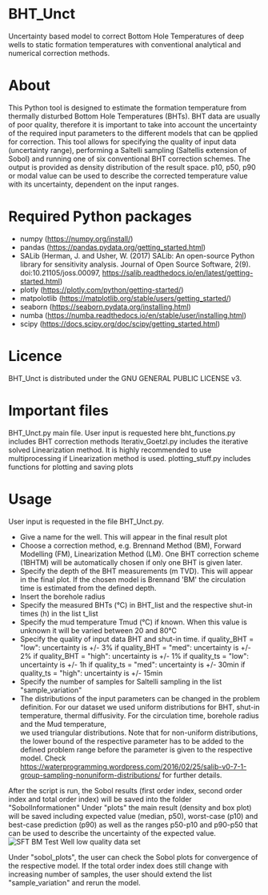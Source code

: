# BHT_Unct
Uncertainty based model to correct Bottom Hole Temperatures of deep wells to static formation temperatures with conventional analytical and numerical correction methods.

# About
This Python tool is designed to estimate the formation temperature from thermally disturbed Bottom Hole Temperatures (BHTs). BHT data are usually of poor quality, therefore it is important to take into account the uncertainty of the required input parameters to the different models that can be qpplied for correction. This tool allows for specifying the quality of input data (uncertainty range), performing a Saltelli sampling (Saltellis extension of Sobol) and running one of six conventional BHT correction schemes.
The output is provided as density distribution of the result space. p10, p50, p90 or modal value can be used to describe the corrected temperature value with its uncertainty, dependent on the input ranges.

# Required Python packages
- numpy         (https://numpy.org/install/)
- pandas        (https://pandas.pydata.org/getting_started.html)
- SALib         (Herman, J. and Usher, W. (2017) SALib: An open-source Python library for sensitivity analysis. Journal of Open Source Software, 2(9).
                 doi:10.21105/joss.00097, https://salib.readthedocs.io/en/latest/getting-started.html)
- plotly        (https://plotly.com/python/getting-started/)
- matpolotlib   (https://matplotlib.org/stable/users/getting_started/)
- seaborn       (https://seaborn.pydata.org/installing.html)
- numba         (https://numba.readthedocs.io/en/stable/user/installing.html)
- scipy         (https://docs.scipy.org/doc/scipy/getting_started.html)

# Licence
BHT_Unct is distributed under the GNU GENERAL PUBLIC LICENSE v3.

# Important files
BHT_Unct.py         main file. User input is requested here
bht_functions.py    includes BHT correction methods
Iterativ_Goetzl.py  includes the iterative solved Linearization method. It is highly recommended to use multiprocessing if Linearization method is used.
plotting_stuff.py   includes functions for plotting and saving plots

# Usage
User input is requested in the file BHT_Unct.py.
- Give a name for the well. This will appear in the final result plot
- Choose a correction method, e.g. Brennand Method (BM), Forward Modelling (FM), Linearization Method (LM). One BHT correction scheme (1BHTM) will be automatically       chosen if only one BHT is given later.
- Specify the depth of the BHT measurements (m TVD). This will appear in the final plot. If the chosen model is Brennand 'BM' the circulation time is estimated from     the defined depth.
- Insert the borehole radius
- Specify the measured BHTs (°C) in BHT_list and the respective shut-in times (h) in the list t_list
- Specify the mud temperature Tmud (°C) if known. When this value is unknown it will be varied between 20 and 80°C
- Specify the quality of input data BHT and shut-in time. 
    if quality_BHT = "low":  uncertainty is +/- 3%
    if quality_BHT = "med":  uncertainty is +/- 2%
    if quality_BHT = "high": uncertainty is +/- 1%
    if quality_ts = "low":   uncertainty is +/- 1h
    if quality_ts = "med":   uncertainty is +/- 30min
    if quality_ts = "high":  uncertainty is +/- 15min    
- Specify the number of samples for Saltelli sampling in the list "sample_variation"
- The distributions of the input parameters can be changed in the problem definition.
  For our dataset we used uniform distributions for BHT, shut-in temperature, thermal diffusivity. For the circulation time, borehole radius and the Mud temperature,  
  we used triangular distributions. Note that for non-uniform distributions, the lower bound of the respective parameter has to be added to the defined problem range
  before the parameter is given to the respective model. Check https://waterprogramming.wordpress.com/2016/02/25/salib-v0-7-1-group-sampling-nonuniform-distributions/ 
  for further details.

After the script is run, the Sobol results (first order index, second order index and total order index) will be saved into the folder "SobolInformationen"
Under "plots" the main result (density and box plot) will be saved including expected value (median, p50), worst-case (p10) and best-case prediction (p90) as well as the ranges p50-p10 and p90-p50 that can be used to describe the uncertainty of the expected value.
![SFT BM Test Well low quality data set](https://user-images.githubusercontent.com/100127267/180166957-5f90873e-d5d5-469c-9654-e3bba8b3aeac.png)

Under "sobol_plots", the user can check the Sobol plots for convergence of the respective model. If the total order index does still change with increasing number of samples, the user should extend the list "sample_variation" and rerun the model.

